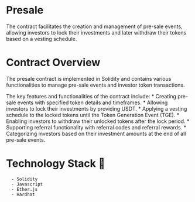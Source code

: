 # Presale
The contract facilitates the creation and management  of pre-sale events, allowing investors to lock their investments  and later withdraw their tokens based on a vesting schedule. 

# Contract Overview
The presale contract is implemented in Solidity and contains various functionalities to manage pre-sale events and investor token transactions.

The key features and functionalities of the contract include: 
      * Creating pre-sale events with specified token details and timeframes.
      * Allowing investors to lock their investments by providing USDT.
      * Applying a vesting schedule to the locked tokens until the Token Generation Event (TGE).
      * Enabling investors to withdraw their unlocked tokens after the lock period.
      * Supporting referral functionality with referral codes and referral rewards.
      * Categorizing investors based on their investment amounts at the end of all pre-sale events.
   
# Technology Stack 📌
      - Solidity
      - Javascript
      - Ether.js
      - Hardhat
